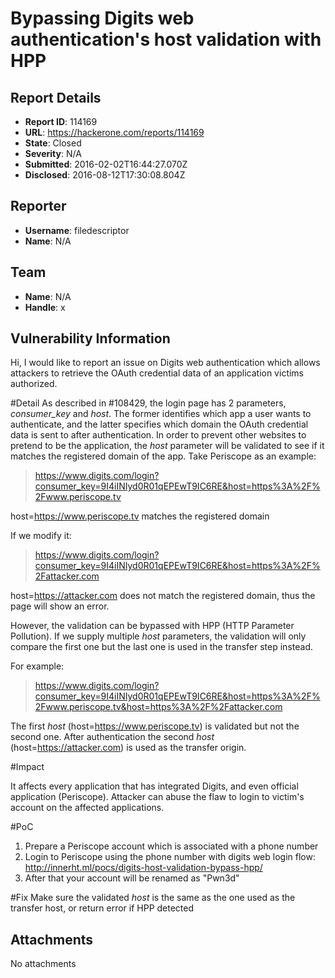 # Bypassing Digits web authentication's host validation with HPP

## Report Details
- **Report ID**: 114169
- **URL**: https://hackerone.com/reports/114169
- **State**: Closed
- **Severity**: N/A
- **Submitted**: 2016-02-02T16:44:27.070Z
- **Disclosed**: 2016-08-12T17:30:08.804Z

## Reporter
- **Username**: filedescriptor
- **Name**: N/A

## Team
- **Name**: N/A
- **Handle**: x

## Vulnerability Information
Hi,
I would like to report an issue on Digits web authentication which allows attackers to retrieve the OAuth credential data of an application victims authorized.

#Detail
As described in #108429, the login page has 2 parameters, *consumer_key* and *host*. The former identifies which app a user wants to authenticate, and the latter specifies which domain the OAuth credential data is sent to after authentication. In order to prevent other websites to pretend to be the application, the *host* parameter will be validated to see if it matches the registered domain of the app. Take Periscope as an example:

> https://www.digits.com/login?consumer_key=9I4iINIyd0R01qEPEwT9IC6RE&host=https%3A%2F%2Fwww.periscope.tv

host=https://www.periscope.tv matches the registered domain

If we modify it:

> https://www.digits.com/login?consumer_key=9I4iINIyd0R01qEPEwT9IC6RE&host=https%3A%2F%2Fattacker.com

host=https://attacker.com does not match the registered domain, thus the page will show an error.

However, the validation can be bypassed with HPP (HTTP Parameter Pollution). If we supply multiple *host* parameters, the validation will only compare the first one but the last one is used in the transfer step instead.

For example:

>https://www.digits.com/login?consumer_key=9I4iINIyd0R01qEPEwT9IC6RE&host=https%3A%2F%2Fwww.periscope.tv&host=https%3A%2F%2Fattacker.com

The first *host* (host=https://www.periscope.tv) is validated but not the second one. After authentication the second *host* (host=https://attacker.com) is used as the transfer origin.

#Impact

It affects every application that has integrated Digits, and even official application (Periscope). Attacker can abuse the flaw to login to victim's account on the affected applications.

#PoC
1. Prepare a Periscope account which is associated with a phone number
2. Login to Periscope using the phone number with digits web login flow: http://innerht.ml/pocs/digits-host-validation-bypass-hpp/
3. After that your account will be renamed as "Pwn3d"

#Fix
Make sure the validated *host* is the same as the one used as the transfer host, or return error if HPP detected

## Attachments
No attachments
